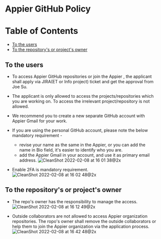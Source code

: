 # Appier GitHub Policy
Table of Contents
=================

  * [To the users](#to-the-users)
  * [To the repository's or project's owner](#to-the-repositorys-or-projects-owner)


## To the users
- To access Appier GitHub repositories or join the Appier , the applicant shall apply via JIRA(ET or Info project) ticket and get the approval from Joe Su.
- The applicant is only allowed to access the projects/repositories which you are working on. To access the irrelevant project/repository is not allowed.
- We recommend you to create a new separate GitHub account with Appier Gmail for your work.
- If you are using the personal GitHub account, please note the below mandatory requirement -
	- revise your name as the same in the Appier, or you can add the name in Bio field, it's easier to identify who you are.
	- add the Appier Gmail in your account, and use it as primary email address.
![CleanShot 2022-02-08 at 16 01 38@2x](https://user-images.githubusercontent.com/80888432/152953095-e003b227-63f4-400f-9d15-5d9aae57bccf.png)

- Enable 2FA is mandatory requirement.
![CleanShot 2022-02-08 at 16 02 48@2x](https://user-images.githubusercontent.com/80888432/152953235-05c6781f-5d47-46c2-844f-909373417011.png)


## To the repository's or project's owner

- The repo's owner has the responsibility to manage the access.
![CleanShot 2022-02-08 at 16 12 49@2x](https://user-images.githubusercontent.com/80888432/152953278-f4faa0a5-ffa7-470c-bc5b-852e7cec2559.png)

- Outside collaborators are not allowed to access Appier organization repositories. The ropo's owner shall remove the outside collaborators or help them to join the Appier organization via the application process.
![CleanShot 2022-02-08 at 16 42 48@2x](https://user-images.githubusercontent.com/80888432/152953310-5737bac3-349b-4b78-b40a-ee242352749f.png)
